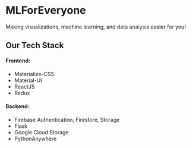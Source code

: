# MLForEveryone

Making visualizations, machine learning, and data analysis easier for you!

## Our Tech Stack
#### Frontend: 
- Materialize-CSS
- Material-UI
- ReactJS 
- Redux
#### Backend: 
- Firebase Authentication, Firestore, Storage
- Flask 
- Google Cloud Storage
- PythonAnywhere
